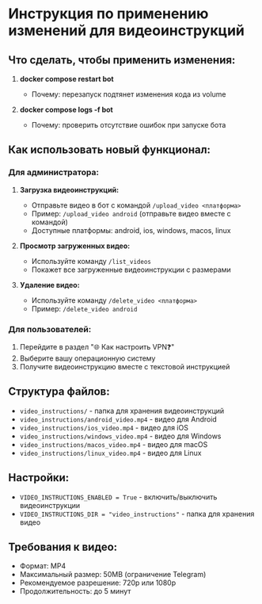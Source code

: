 # Инструкция по применению изменений для видеоинструкций

## Что сделать, чтобы применить изменения:

1) **docker compose restart bot**
   - Почему: перезапуск подтянет изменения кода из volume

2) **docker compose logs -f bot**
   - Почему: проверить отсутствие ошибок при запуске бота

## Как использовать новый функционал:

### Для администратора:

1. **Загрузка видеоинструкций:**
   - Отправьте видео в бот с командой `/upload_video <платформа>`
   - Пример: `/upload_video android` (отправьте видео вместе с командой)
   - Доступные платформы: android, ios, windows, macos, linux

2. **Просмотр загруженных видео:**
   - Используйте команду `/list_videos`
   - Покажет все загруженные видеоинструкции с размерами

3. **Удаление видео:**
   - Используйте команду `/delete_video <платформа>`
   - Пример: `/delete_video android`

### Для пользователей:

1. Перейдите в раздел "🌐 Как настроить VPN❓"
2. Выберите вашу операционную систему
3. Получите видеоинструкцию вместе с текстовой инструкцией

## Структура файлов:

- `video_instructions/` - папка для хранения видеоинструкций
- `video_instructions/android_video.mp4` - видео для Android
- `video_instructions/ios_video.mp4` - видео для iOS
- `video_instructions/windows_video.mp4` - видео для Windows
- `video_instructions/macos_video.mp4` - видео для macOS
- `video_instructions/linux_video.mp4` - видео для Linux

## Настройки:

- `VIDEO_INSTRUCTIONS_ENABLED = True` - включить/выключить видеоинструкции
- `VIDEO_INSTRUCTIONS_DIR = "video_instructions"` - папка для хранения видео

## Требования к видео:

- Формат: MP4
- Максимальный размер: 50MB (ограничение Telegram)
- Рекомендуемое разрешение: 720p или 1080p
- Продолжительность: до 5 минут
